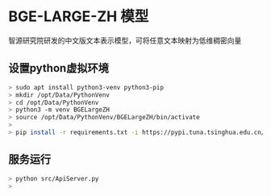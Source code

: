 # BGE-LARGE-ZH 模型

智源研究院研发的中文版文本表示模型，可将任意文本映射为低维稠密向量

## 设置python虚拟环境
```bash
> sudo apt install python3-venv python3-pip
> mkdir /opt/Data/PythonVenv
> cd /opt/Data/PythonVenv
> python3 -m venv BGELargeZH
> source /opt/Data/PythonVenv/BGELargeZH/bin/activate
>
> pip install -r requirements.txt -i https://pypi.tuna.tsinghua.edu.cn/simple
```

## 服务运行

```bash
> python src/ApiServer.py
>
```
